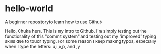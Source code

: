 # hello-world
A beginner repositoryto learn how to use Github

Hello, Chuka here. This is my intro to Github. 
I'm simply testing out the functionality of this "commit system" and testing out my "improved" typing skills due to touch typing. For some reason I keep making typos, especially when I type the letters: u,i,o,p, and ,y.
